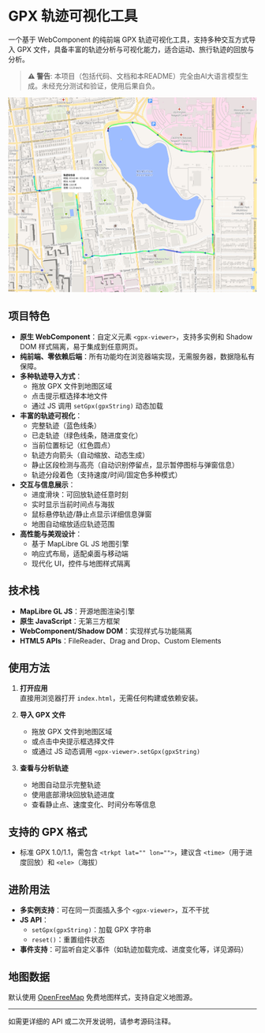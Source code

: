 # GPX 轨迹可视化工具

一个基于 WebComponent 的纯前端 GPX 轨迹可视化工具，支持多种交互方式导入 GPX 文件，具备丰富的轨迹分析与可视化能力，适合运动、旅行轨迹的回放与分析。

> **⚠️ 警告**: 本项目（包括代码、文档和本README）完全由AI大语言模型生成。未经充分测试和验证，使用后果自负。

![alt text](image.png)

## 项目特色

- **原生 WebComponent**：自定义元素 `<gpx-viewer>`，支持多实例和 Shadow DOM 样式隔离，易于集成到任意网页。
- **纯前端、零依赖后端**：所有功能均在浏览器端实现，无需服务器，数据隐私有保障。
- **多种轨迹导入方式**：
  - 拖放 GPX 文件到地图区域
  - 点击提示框选择本地文件
  - 通过 JS 调用 `setGpx(gpxString)` 动态加载
- **丰富的轨迹可视化**：
  - 完整轨迹（蓝色线条）
  - 已走轨迹（绿色线条，随进度变化）
  - 当前位置标记（红色圆点）
  - 轨迹方向箭头（自动缩放、动态生成）
  - 静止区段检测与高亮（自动识别停留点，显示暂停图标与弹窗信息）
  - 轨迹分段着色（支持速度/时间/固定色多种模式）
- **交互与信息展示**：
  - 进度滑块：可回放轨迹任意时刻
  - 实时显示当前时间点与海拔
  - 鼠标悬停轨迹/静止点显示详细信息弹窗
  - 地图自动缩放适应轨迹范围
- **高性能与美观设计**：
  - 基于 MapLibre GL JS 地图引擎
  - 响应式布局，适配桌面与移动端
  - 现代化 UI，控件与地图样式隔离

## 技术栈

- **MapLibre GL JS**：开源地图渲染引擎
- **原生 JavaScript**：无第三方框架
- **WebComponent/Shadow DOM**：实现样式与功能隔离
- **HTML5 APIs**：FileReader、Drag and Drop、Custom Elements

## 使用方法

1. **打开应用**  
   直接用浏览器打开 `index.html`，无需任何构建或依赖安装。

2. **导入 GPX 文件**  
   - 拖放 GPX 文件到地图区域  
   - 或点击中央提示框选择文件  
   - 或通过 JS 动态调用 `<gpx-viewer>.setGpx(gpxString)`

3. **查看与分析轨迹**  
   - 地图自动显示完整轨迹
   - 使用底部滑块回放轨迹进度
   - 查看静止点、速度变化、时间分布等信息

## 支持的 GPX 格式

- 标准 GPX 1.0/1.1，需包含 `<trkpt lat="" lon="">`，建议含 `<time>`（用于进度回放）和 `<ele>`（海拔）

## 进阶用法

- **多实例支持**：可在同一页面插入多个 `<gpx-viewer>`，互不干扰
- **JS API**：
  - `setGpx(gpxString)`：加载 GPX 字符串
  - `reset()`：重置组件状态
- **事件支持**：可监听自定义事件（如轨迹加载完成、进度变化等，详见源码）

## 地图数据

默认使用 [OpenFreeMap](https://openfreemap.org/) 免费地图样式，支持自定义地图源。

---

如需更详细的 API 或二次开发说明，请参考源码注释。
